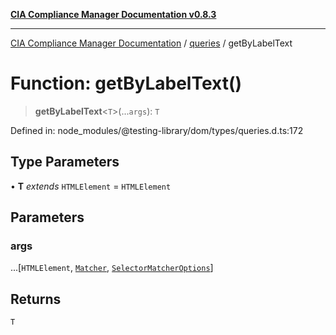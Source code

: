 [**CIA Compliance Manager Documentation v0.8.3**](../../../README.md)

***

[CIA Compliance Manager Documentation](../../../globals.md) / [queries](../README.md) / getByLabelText

# Function: getByLabelText()

> **getByLabelText**\<`T`\>(...`args`): `T`

Defined in: node\_modules/@testing-library/dom/types/queries.d.ts:172

## Type Parameters

• **T** *extends* `HTMLElement` = `HTMLElement`

## Parameters

### args

...\[`HTMLElement`, [`Matcher`](../../../type-aliases/Matcher.md), [`SelectorMatcherOptions`](../../queryHelpers/interfaces/SelectorMatcherOptions.md)\]

## Returns

`T`
